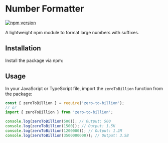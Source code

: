 # Number Formatter

[![npm version](https://badge.fury.io/js/zero-to-billion.svg)](https://badge.fury.io/js/zero-to-billion)

A lightweight npm module to format large numbers with suffixes.


## Installation

Install the package via npm:

## Usage

In your JavaScript or TypeScript file, import the `zeroToBillion` function from the package:

```javascript
const { zeroToBillion } = require('zero-to-billion');
// or
import { zeroToBillion } from 'zero-to-billion';

console.log(zeroToBillion(500)); // Output: 500
console.log(zeroToBillion(1500)); // Output: 1.5K
console.log(zeroToBillion(1200000)); // Output: 1.2M
console.log(zeroToBillion(3500000000)); // Output: 3.5B


